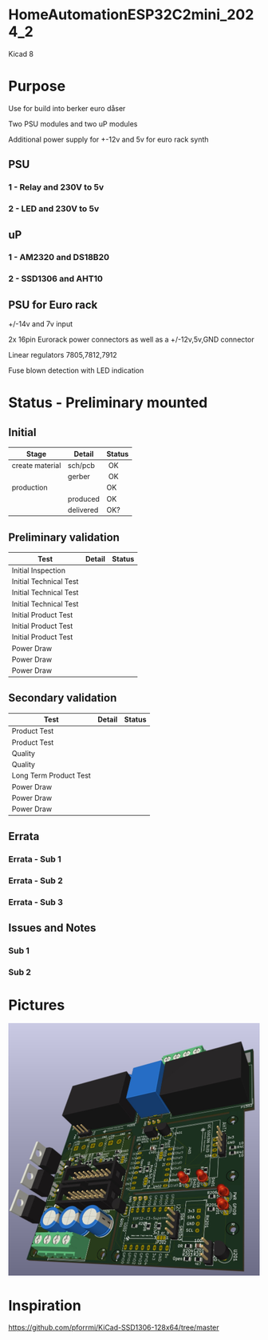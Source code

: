 # HomeAutomationESP32C2mini_2024_2

 Kicad 8

# Purpose
Use for build into berker euro dåser

Two PSU modules and two uP modules

Additional power supply for +-12v and 5v for euro rack synth

## PSU
### 1 - Relay and 230V to 5v
### 2 - LED and 230V to 5v
## uP
### 1 - AM2320 and DS18B20
### 2 - SSD1306 and AHT10

## PSU for Euro rack
+/-14v and 7v input

2x 16pin Eurorack power connectors as well as a +/-12v,5v,GND connector

Linear regulators 7805,7812,7912

Fuse blown detection with LED indication

# Status - Preliminary mounted
## Initial 
| Stage  | Detail | Status |
| ------------- | ------------- | ------------- |
| create material  | sch/pcb | OK  |
| | gerber | OK |
| production  |   | OK |
|  | produced | OK |
|  | delivered | OK? |
## Preliminary validation
| Test  | Detail | Status |
| ------------- | ------------- | ------------- |
| Initial Inspection | |  |
| Initial Technical Test |  |  |
| Initial Technical Test |  |  |
| Initial Technical Test |  |  |
| Initial Product Test |  |  |
| Initial Product Test |  |  |
| Initial Product Test |  |  |
| Power Draw |  |  |
| Power Draw |  |  |
| Power Draw |  |  |

## Secondary validation
| Test  | Detail | Status |
| ------------- | ------------- |------------- |
| Product Test |  | |
| Product Test |  |  |
| Quality | | |
| Quality | | |
| Long Term Product Test |  |  |
| Power Draw |  |  |
| Power Draw |  |  |
| Power Draw |  |  |

## Errata
### Errata - Sub 1
### Errata - Sub 2
### Errata - Sub 3

## Issues and Notes
### Sub 1
### Sub 2

# Pictures
![](HomeAutomationESP32C2mini_2024_2.jpg)


# Inspiration
https://github.com/pforrmi/KiCad-SSD1306-128x64/tree/master
